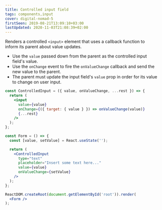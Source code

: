 ```yaml
---
title: Controlled input field
tags: components,input
cover: digital-nomad-5
firstSeen: 2019-08-21T13:09:10+03:00
lastUpdated: 2020-11-03T21:08:39+02:00
---
```


Renders a controlled `<input>` element that uses a callback function to inform its parent about value updates.

- Use the `value` passed down from the parent as the controlled input field's value.
- Use the `onChange` event to fire the `onValueChange` callback and send the new value to the parent.
- The parent must update the input field's `value` prop in order for its value to change on user input.

```jsx
const ControlledInput = ({ value, onValueChange, ...rest }) => {
  return (
    <input
      value={value}
      onChange={({ target: { value } }) => onValueChange(value)}
      {...rest}
    />
  );
};
```

```jsx
const Form = () => {
  const [value, setValue] = React.useState('');

  return (
    <ControlledInput
      type="text"
      placeholder="Insert some text here..."
      value={value}
      onValueChange={setValue}
    />
  );
};

ReactDOM.createRoot(document.getElementById('root')).render(
  <Form />
);
```

